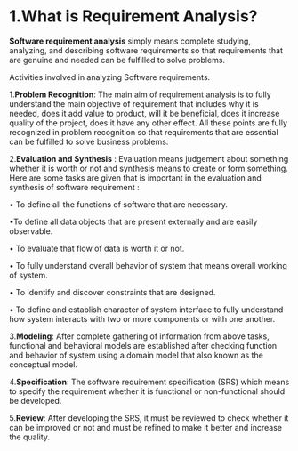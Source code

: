 # 1.What is Requirement Analysis?
**Software requirement analysis** simply means complete studying, analyzing, and describing software requirements so that requirements that are genuine and needed can be fulfilled to solve problems. 

Activities involved in analyzing Software requirements. 

1.**Problem Recognition**: 
The main aim of requirement analysis is to fully understand the main objective of requirement that includes why it is needed, does it add value to product, will it be beneficial, does it increase quality of the project, does it have any other effect. All these points are fully recognized in problem recognition so that requirements that are essential can be fulfilled to solve business problems. 
 
2.**Evaluation and Synthesis** : 
Evaluation means judgement about something whether it is worth or not and synthesis means to create or form something. Here are some tasks are given that is important in the evaluation and synthesis of software requirement : 

•    To define all the functions of software that are necessary.

•To define all data objects that are present externally and are easily observable.

•	To evaluate that flow of data is worth it or not.

•	To fully understand overall behavior of system that means overall working of system.

•	To identify and discover constraints that are designed.

•	To define and establish character of system interface to fully understand how system interacts with two or more components or with one another.

3.**Modeling**: 
After complete gathering of information from above tasks, functional and behavioral models are established after checking function and behavior of system using a domain model that also known as the conceptual model. 

 
4.**Specification**: 
The software requirement specification (SRS) which means to specify the requirement whether it is functional or non-functional should be developed. 
 
5.**Review**: 
After developing the SRS, it must be reviewed to check whether it can be improved or not and must be refined to make it better and increase the quality. 


